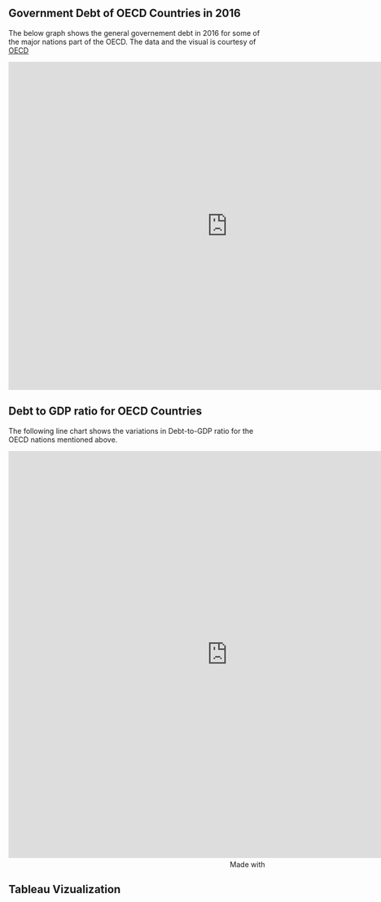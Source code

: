 ## Government Debt of OECD Countries in 2016

The below graph shows the general governement debt in 2016 for some of the major nations part of the OECD. The data and the visual is courtesy of [OECD](https://data.oecd.org/gga/general-government-debt.htm)

<iframe src="https://data.oecd.org/chart/6gQp" width="860" height="645" style="border: 0" mozallowfullscreen="true" webkitallowfullscreen="true" allowfullscreen="true">
  <a href="https://data.oecd.org/chart/6gQp" target="_blank">OECD Chart: General government debt, Total, % of GDP, Annual, 2016</a>
</iframe>

## Debt to GDP ratio for OECD Countries

The following line chart shows the variations in Debt-to-GDP ratio for the OECD nations mentioned above. 

<iframe src='https://flo.uri.sh/visualisation/5298588/embed' title='Interactive or visual content' frameborder='0' scrolling='no' style='width:860;height:800px;' sandbox='allow-same-origin allow-forms allow-scripts allow-downloads allow-popups allow-popups-to-escape-sandbox allow-top-navigation-by-user-activation'></iframe><div style='width:100%!;margin-top:4px!important;text-align:right!important;'><a class='flourish-credit' href='https://public.flourish.studio/visualisation/5298588/?utm_source=embed&utm_campaign=visualisation/5298588' target='_top' style='text-decoration:none!important'><img alt='Made with Flourish' src='https://public.flourish.studio/resources/made_with_flourish.svg' style='width:105px!important;height:16px!important;border:none!important;margin:0!important;'> </a></div>

## Tableau Vizualization
